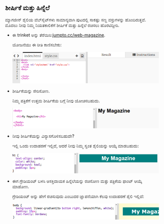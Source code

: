 ## ಶೀರ್ಷಿಕೆ ಮತ್ತು ಹಿನ್ನೆಲೆ

ಮ್ಯಾಗಜೀನ್ ಶೈಲಿಯ ವೆಬ್‌ಸೈಟ್‌ಗಳು ಸಾಮಾನ್ಯವಾಗಿ ಪುಟದಲ್ಲಿ ಸಾಕಷ್ಟು ಸಣ್ಣ ವಸ್ತುಗಳನ್ನು ಹೊಂದಿರುತ್ತವೆ. ಮೊದಲು ನೀವು ನಿಮ್ಮ ನಿಯತಕಾಲಿಕೆಗೆ ಶೀರ್ಷಿಕೆ ಮತ್ತು ಹಿನ್ನೆಲೆ ರಚಿಸಲು ಹೊರಟಿದ್ದೀರಿ.

+ ಈ trinket ಅನ್ನು ತೆರೆಯಿರಿ:<a href="http://jumpto.cc/web-magazine" target="_blank">jumpto.cc/web-magazine</a>.
    
    ಯೋಜನೆಯು ಈ ರೀತಿ ಕಾಣಿಸಬೇಕು:
    
    ![ಸ್ಕ್ರೀನ್‍ಶಾಟ್](images/magazine-starter.png)

+ ಶೀರ್ಷಿಕೆಯನ್ನು ಸೇರಿಸೋಣ.
    
    ನಿಮ್ಮ ಪತ್ರಿಕೆಗೆ ಉತ್ತಮ ಶೀರ್ಷಿಕೆಯ ಬಗ್ಗೆ ನೀವು ಯೋಚಿಸಬಹುದು.
    
    ![ಸ್ಕ್ರೀನ್‍ಶಾಟ್](images/magazine-heading.png)

+ ನೀವು ಶೀರ್ಷಿಕೆಯನ್ನು ವಿನ್ಯಾಸಗೊಳಿಸಬಹುದೇ?
    
    ಇಲ್ಲಿ ಒಂದು ಉದಾಹರಣೆ ಇಲ್ಲಿದೆ, ಆದರೆ ನೀವು ನಿಮ್ಮ ಸ್ವಂತ ಶೈಲಿಯನ್ನು ಆಯ್ಕೆ ಮಾಡಬಹುದು:
    
    ![screenshot](images/magazine-heading-style.png)

+ ಈಗ ಗ್ರೇಡಿಯಂಟ್ ಬಳಸಿ ಆಸಕ್ತಿದಾಯಕ ಹಿನ್ನೆಲೆಯನ್ನು ರಚಿಸೋಣ ಮತ್ತು ಪತ್ರಿಕೆಯ ಫಾಂಟ್ ಆಯ್ಕೆ ಮಾಡೋಣ.
    
    ಗ್ರೇಡಿಯಂಟ್ ಅನ್ನು ಹೇಗೆ ರಚಿಸುವುದು ಎಂಬುದರ ಜ್ಞಾಪನೆಯಾಗಿ ಕೆಲವು ಉದಾಹರಣೆ ಶೈಲಿ ಇಲ್ಲಿದೆ:
    
    ![screenshot](images/magazine-background.png)